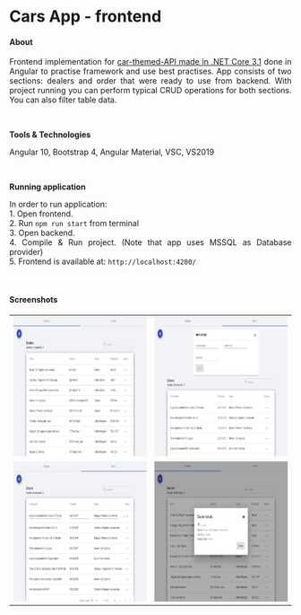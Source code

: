 <h1>Cars App - frontend</h1>

<h4>About</h4>

<p align="justify">Frontend implementation for <a href="https://github.com/trolit/car-themed-API">car-themed-API made in .NET Core 3.1</a> done in Angular to practise framework and use best practises. App consists of two sections: dealers and order that were ready to use from backend. With project running you can perform typical CRUD operations for both sections. You can also filter table data.</p>

<br/>

<strong>Tools & Technologies</strong>

<p align="justify">Angular 10, Bootstrap 4, Angular Material, VSC, VS2019 </p>

<br/>

<strong>Running application</strong>

<p align="justify">In order to run application:<br>
  1. Open frontend. <br>
  2. Run <code>npm run start</code> from terminal <br>
  3. Open backend. <br>
  4. Compile & Run project. (Note that app uses MSSQL as Database provider) <br>
  5. Frontend is available at: <code>http://localhost:4200/</code>
</p>

<br/>

<h4>Screenshots</h4>

| | |
| :---: | :---: |
| <img src="https://github.com/Dorota1997/cars-api-angular/blob/images/images/cars1.PNG" alt="#toadd" width="630" height="250"/> | <img src="https://github.com/Dorota1997/cars-api-angular/blob/images/images/cars2.PNG" alt="#toadd" width="630" height="250"/> |
| <img src="https://github.com/Dorota1997/cars-api-angular/blob/images/images/cars3.PNG" alt="#toadd" width="630" height="250"/> | <img src="https://github.com/Dorota1997/cars-api-angular/blob/images/images/cars4.PNG" alt="#toadd" width="630" height="250"/> |
